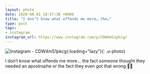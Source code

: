 ```yaml
---
layout: photo
date: 2020-08-01 18:57:30 +0000
title: "I don’t know what offends me more… the…"
type: post
tags:
- instagram
instagram_url: https://www.instagram.com/p/CDW4mS1pkcg/
---
```


![Instagram - CDW4mS1pkcg](https://colinseymour.co.uk/img/CDW4mS1pkcg.jpg){:loading="lazy"}{: .u-photo}

I don’t know what offends me more… the fact someone thought they needed an apostrophe or the fact they even got that wrong 🤦‍♂️
